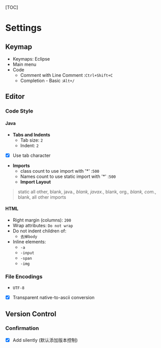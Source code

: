 [TOC]
 
# Settings
## Keymap
- Keymaps: Eclipse
- Main menu
- Code
  - Comment with Line Comment :`Ctrl+Shift+C`
  - Completion -  Basic :`Alt+/`
 
##  Editor
### Code Style
#### Java
- **Tabs and Indents**
  - Tab size: `2`
  - Indent: `2`
 
 
- [x] Use tab character
- **Imports**
  - class count to use import with '*' :`500`
  - Names count to use static import with '*' :`500`
  - **Import Layout**
 
>
> static all other,
> blank,
> java.*,
> blank,
> javax.*,
> blank,
> org.*,
> blank,
> com.*,
> blank,
> all other imports
 
#### HTML
 
- Right margin (columns): `200`
- Wrap attributes: `Do not wrap`
- Do not indent children of:
  - `去掉body`
- Inline elements:
  - `-a`
  - `-input`
  - `-span`
  - `-img`
 
### File Encodings
- `UTF-8`
 
 
- [x] Transparent native-to-ascii conversion
 
 
## Version Control
 
### Confirmation
 
- [x] Add silently (默认添加版本控制)